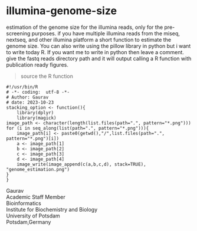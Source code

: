# illumina-genome-size
estimation of the genome size for the illumina reads, only for the pre-screening purposes. if you have multiple illumina reads from the miseq, nextseq, and other illumina platform a short function to estimate the genome size. You can also write using the pillow library in python but i want to write today R. If you want me to write in python then leave a comment. give the fastq reads directory path and it will output calling a R function with publication ready figures.

> source the R function
```
#!/usr/bin/R
# -*- coding:  utf-8 -*-
# Author: Gaurav 
# date: 2023-10-23
stacking_option <- function(){
    library(dplyr)
    library(magick)
image_path <- character(length(list.files(path=".", pattern="*.png")))
for (i in seq_along(list(path=".", pattern="*.png"))){
    image_path[i] <- paste0(getwd(),"/",list.files(path=".", pattern="*.png")[i])
    a <- image_path[1]
    b <- image_path[2]
    c <- image_path[3]
    d <- image_path[4]
    image_write(image_append(c(a,b,c,d), stack=TRUE), "genome_estimation.png")
}
}
```
Gaurav \
Academic Staff Member \
Bioinformatics \
Institute for Biochemistry and Biology \
University of Potsdam \
Potsdam,Germany 
